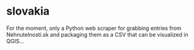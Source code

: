 # slovakia

For the moment, only a Python web scraper for grabbing entries from Nehnutelnosti.sk and packaging them as a CSV that can be visualized in QGIS...
